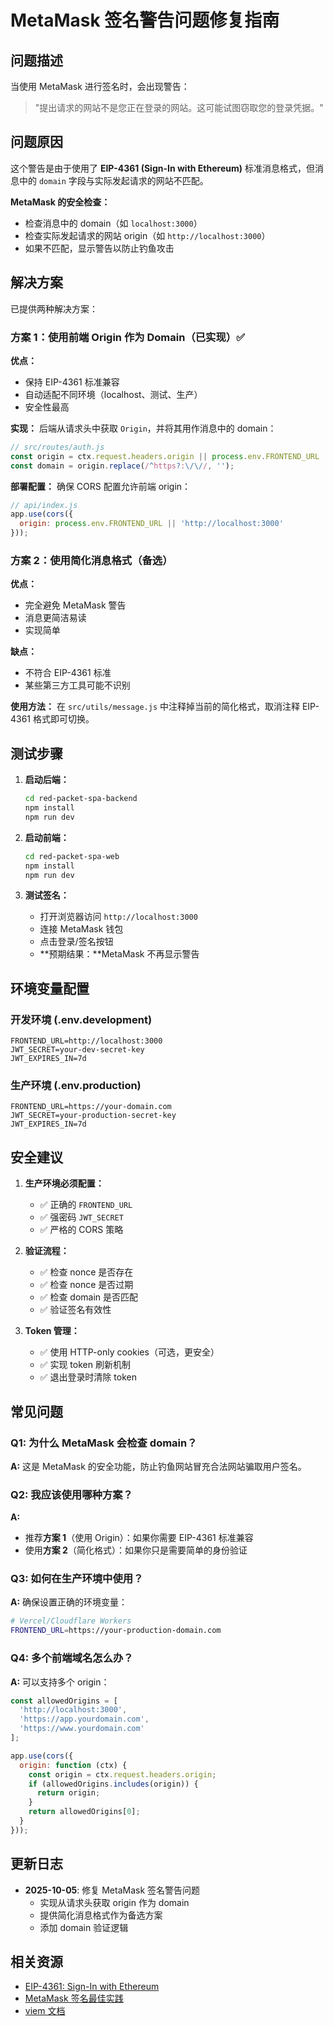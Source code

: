 # MetaMask 签名警告问题修复指南

## 问题描述

当使用 MetaMask 进行签名时，会出现警告：
> "提出请求的网站不是您正在登录的网站。这可能试图窃取您的登录凭据。"

## 问题原因

这个警告是由于使用了 **EIP-4361 (Sign-In with Ethereum)** 标准消息格式，但消息中的 `domain` 字段与实际发起请求的网站不匹配。

**MetaMask 的安全检查：**
- 检查消息中的 domain（如 `localhost:3000`）
- 检查实际发起请求的网站 origin（如 `http://localhost:3000`）
- 如果不匹配，显示警告以防止钓鱼攻击

## 解决方案

已提供两种解决方案：

### 方案 1：使用前端 Origin 作为 Domain（已实现）✅

**优点：**
- 保持 EIP-4361 标准兼容
- 自动适配不同环境（localhost、测试、生产）
- 安全性最高

**实现：**
后端从请求头中获取 `Origin`，并将其用作消息中的 domain：

```javascript
// src/routes/auth.js
const origin = ctx.request.headers.origin || process.env.FRONTEND_URL || 'http://localhost:3000';
const domain = origin.replace(/^https?:\/\//, '');
```

**部署配置：**
确保 CORS 配置允许前端 origin：
```javascript
// api/index.js
app.use(cors({
  origin: process.env.FRONTEND_URL || 'http://localhost:3000'
}));
```

### 方案 2：使用简化消息格式（备选）

**优点：**
- 完全避免 MetaMask 警告
- 消息更简洁易读
- 实现简单

**缺点：**
- 不符合 EIP-4361 标准
- 某些第三方工具可能不识别

**使用方法：**
在 `src/utils/message.js` 中注释掉当前的简化格式，取消注释 EIP-4361 格式即可切换。

## 测试步骤

1. **启动后端：**
   ```bash
   cd red-packet-spa-backend
   npm install
   npm run dev
   ```

2. **启动前端：**
   ```bash
   cd red-packet-spa-web
   npm install
   npm run dev
   ```

3. **测试签名：**
   - 打开浏览器访问 `http://localhost:3000`
   - 连接 MetaMask 钱包
   - 点击登录/签名按钮
   - **预期结果：**MetaMask 不再显示警告

## 环境变量配置

### 开发环境 (.env.development)
```env
FRONTEND_URL=http://localhost:3000
JWT_SECRET=your-dev-secret-key
JWT_EXPIRES_IN=7d
```

### 生产环境 (.env.production)
```env
FRONTEND_URL=https://your-domain.com
JWT_SECRET=your-production-secret-key
JWT_EXPIRES_IN=7d
```

## 安全建议

1. **生产环境必须配置：**
   - ✅ 正确的 `FRONTEND_URL`
   - ✅ 强密码 `JWT_SECRET`
   - ✅ 严格的 CORS 策略

2. **验证流程：**
   - ✅ 检查 nonce 是否存在
   - ✅ 检查 nonce 是否过期
   - ✅ 检查 domain 是否匹配
   - ✅ 验证签名有效性

3. **Token 管理：**
   - ✅ 使用 HTTP-only cookies（可选，更安全）
   - ✅ 实现 token 刷新机制
   - ✅ 退出登录时清除 token

## 常见问题

### Q1: 为什么 MetaMask 会检查 domain？
**A:** 这是 MetaMask 的安全功能，防止钓鱼网站冒充合法网站骗取用户签名。

### Q2: 我应该使用哪种方案？
**A:** 
- 推荐**方案 1**（使用 Origin）：如果你需要 EIP-4361 标准兼容
- 使用**方案 2**（简化格式）：如果你只是需要简单的身份验证

### Q3: 如何在生产环境中使用？
**A:** 确保设置正确的环境变量：
```bash
# Vercel/Cloudflare Workers
FRONTEND_URL=https://your-production-domain.com
```

### Q4: 多个前端域名怎么办？
**A:** 可以支持多个 origin：
```javascript
const allowedOrigins = [
  'http://localhost:3000',
  'https://app.yourdomain.com',
  'https://www.yourdomain.com'
];

app.use(cors({
  origin: function (ctx) {
    const origin = ctx.request.headers.origin;
    if (allowedOrigins.includes(origin)) {
      return origin;
    }
    return allowedOrigins[0];
  }
}));
```

## 更新日志

- **2025-10-05**: 修复 MetaMask 签名警告问题
  - 实现从请求头获取 origin 作为 domain
  - 提供简化消息格式作为备选方案
  - 添加 domain 验证逻辑

## 相关资源

- [EIP-4361: Sign-In with Ethereum](https://eips.ethereum.org/EIPS/eip-4361)
- [MetaMask 签名最佳实践](https://docs.metamask.io/guide/signing-data.html)
- [viem 文档](https://viem.sh/docs/actions/public/verifyMessage.html)
